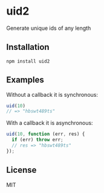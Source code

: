 # uid2

Generate unique ids of any length

## Installation

    npm install uid2

## Examples

Without a callback it is synchronous:

```js
uid(10)
// => "hbswt489ts"
```

With a callback it is asynchronous:

```js
uid(10, function (err, res) {
  if (err) throw err;
  // res => "hbswt489ts"
});
```

## License

MIT
